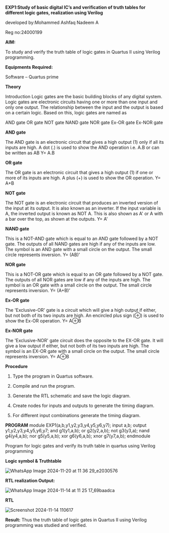 **EXP1:Study of basic digital IC’s and verification of truth tables for different logic gates, realization using Verilog**


developed by:Mohammed Ashfaq Nadeem A


Reg no:24000199


**AIM:** 

To study and verify the truth table of logic gates in Quartus II using Verilog programming.

**Equipments Required:**

Software – Quartus prime 

**Theory**

Introduction Logic gates are the basic building blocks of any digital system. Logic gates are electronic circuits having one or more than one input and only one output. The relationship between the input and the output is based on a certain logic. Based on this, logic gates are named as

AND gate OR gate NOT gate NAND gate NOR gate Ex-OR gate Ex-NOR gate

**AND gate**

The AND gate is an electronic circuit that gives a high output (1) only if all its inputs are high. A dot (.) is used to show the AND operation i.e. A.B or can be written as AB
Y= A.B

**OR gate** 

The OR gate is an electronic circuit that gives a high output (1) if one or more of its inputs are high. A plus (+) is used to show the OR operation.
Y= A+B

**NOT gate**

The NOT gate is an electronic circuit that produces an inverted version of the input at its output. It is also known as an inverter. If the input variable is A, the inverted output is known as NOT A. This is also shown as A' or A with a bar over the top, as shown at the outputs.
Y= A'

**NAND gate**

This is a NOT-AND gate which is equal to an AND gate followed by a NOT gate. The outputs of all NAND gates are high if any of the inputs are low. The symbol is an AND gate with a small circle on the output. The small circle represents inversion.
Y= (AB)’

**NOR gate**

This is a NOT-OR gate which is equal to an OR gate followed by a NOT gate. The outputs of all NOR gates are low if any of the inputs are high. The symbol is an OR gate with a small circle on the output. The small circle represents inversion.
Y= (A+B)’

**Ex-OR gate**

The 'Exclusive-OR' gate is a circuit which will give a high output if either, but not both of its two inputs are high. An encircled plus sign (⊕) is used to show the Ex-OR operation.
Y= A⊕B

**Ex-NOR gate**

The 'Exclusive-NOR' gate circuit does the opposite to the EX-OR gate. It will give a low output if either, but not both of its two inputs are high. The symbol is an EX-OR gate with a small circle on the output. The small circle represents inversion.
Y= A⊕B

**Procedure** 

1.	Type the program in Quartus software.

2.	Compile and run the program.

3.	Generate the RTL schematic and save the logic diagram.

4.	Create nodes for inputs and outputs to generate the timing diagram.

5.	For different input combinations generate the timing diagram.


**PROGRAM**
 module EXP1(a,b,y1,y2,y3,y4,y5,y6,y7); input a,b; output y1,y2,y3,y4,y5,y6,y7; and g1(y1,a,b); or g2(y2,a,b); not g3(y3,a); nand g4(y4,a,b); nor g5(y5,a,b); xor g6(y6,a,b); xnor g7(y7,a,b); endmodule

Program for logic gates and verify its truth table in quartus using Verilog programming


 
**Logic symbol & Truthtable**

![WhatsApp Image 2024-11-20 at 11 36 29_e2030576](https://github.com/user-attachments/assets/47c5b35a-f53f-4dec-b517-951fb510de89)



**RTL realization Output:** 

![WhatsApp Image 2024-11-14 at 11 25 17_69baadca](https://github.com/user-attachments/assets/07ef8918-a06a-4a24-951d-3ca65db2c002)


**RTL**

![Screenshot 2024-11-14 110617](https://github.com/user-attachments/assets/995766ee-df30-42f3-a530-6451816d679f)


**Result:**
Thus the truth table of logic gates in Quartus II using Verilog programming was studied and verified.


